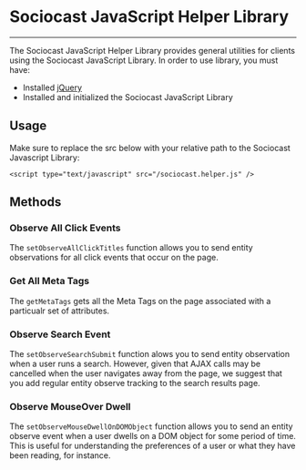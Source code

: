 # Sociocast JavaScript Helper Library 
*****

The Sociocast JavaScript Helper Library provides general utilities for clients using the Sociocast JavaScript Library. In order to use library, you must have: 

* Installed [jQuery](http://www.jquery.com)
* Installed and initialized the Sociocast JavaScript Library 

## Usage
Make sure to replace the src below with your relative path to the Sociocast Javascript Library:

    <script type="text/javascript" src="/sociocast.helper.js" />

## Methods
### Observe All Click Events
The `setObserveAllClickTitles` function allows you to send entity observations for all click events that occur on the page. 

### Get All Meta Tags
The `getMetaTags` gets all the Meta Tags on the page associated with a particualr set of attributes. 

### Observe Search Event
The `setObserveSearchSubmit` function alows you to send entity observation when a user runs a search. However, given that AJAX calls may be cancelled when the user navigates away from the page, we suggest that you add regular entity observe tracking to the search results page.  

### Observe MouseOver Dwell
The `setObserveMouseDwellOnDOMObject` function allows you to send an entity observe event when a user dwells on a DOM object for some period of time. This is useful for understanding the preferences of a user or what they have been reading, for instance. 

